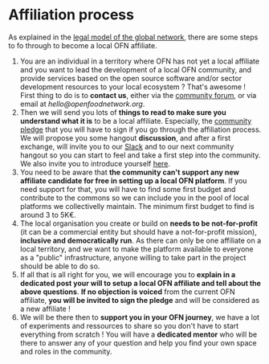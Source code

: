 # Affiliation process

As explained in the [legal model of the global network](https://ofn-user-guide.gitbook.io/ofn-handbook/working-on-the-ofn-governance/legal-model), there are some steps to fo through to become a local OFN affiliate. 

1. You are an individual in a territory where OFN has not yet a local affiliate and you want to lead the development of a local OFN community, and provide services based on the open source software and/or sector development resources to your local ecosystem ? That's awesome ! First thing to do is to **contact us**, either via the [community forum](https://community.openfoodnetwork.org/), or via email at _hello@openfoodnetwork.org_. 
2. Then we will send you lots of **things to read to make sure you understand what it is** to be a local affiliate. Especially, the [community pledge](https://community.openfoodnetwork.org/t/ofn-community-pledge-v1-0-1-june-2017/948) that you will have to sign if you go through the affiliation process. We will propose you some hangout **discussion**, and after a first exchange, will invite you to our [Slack](https://join.slack.com/t/openfoodnetwork/shared_invite/enQtMzU2Mjk5MDc2MjA5LTM4ZTAzZjIwNzIxMmU5ODFiNWY1MTU2ZWUyNzQwNjdjNTY0N2VhY2UwOGU4ZmVjNzYyZDU2NjY3NzZkZmQwYjk) and to our next community hangout so you can start to feel and take a first step into the community. We also invite you to introduce yourself [here](https://community.openfoodnetwork.org/t/who-are-we-i-want-to-know-the-people-behind-the-names/225).
3. You need to be aware that **the community can't support any new affiliate candidate for free in setting up a local OFN platform**. If you need support for that, you will have to find some first budget and contribute to the commons so we can include you in the pool of local platforms we collectivelly maintain. The minimum first budget to find is around 3 to 5K€.
4. The local organisation you create or build on **needs to be not-for-profit** \(it can be a commercial entity but should have a not-for-profit mission\), **inclusive and democratically run**. As there can only be one affiliate on a local territory, and we want to make the platform available to everyone as a "public" infrastructure, anyone willing to take part in the project should be able to do so. 
5. If all that is all right for you, we will encourage you to **explain in a dedicated post your will to setup a local OFN affiliate and tell about the above questions**. **If no objection is voiced** from the current OFN affiliate, **you will be invited to sign the pledge** and will be considered as a new affiliate !
6. We will be there then to **support you in your OFN journey**, we have a lot of experiments and ressources to share so you don't have to start everything from scratch ! You will have a **dedicated mentor** who will be there to answer any of your question and help you find your own space and roles in the community.

